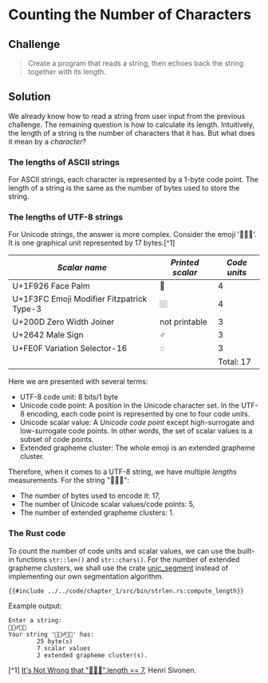 # Counting the Number of Characters

## Challenge

> Create a program that reads a string, then echoes back the string together with its length.

## Solution

We already know how to read a string from user input from the previous challenge.
The remaining question is how to calculate its length.
Intuitively, the length of a string is the number of characters that it has.
But what does it mean by a *character*?


### The lengths of ASCII strings
For ASCII strings, each character is represented by a 1-byte code point.
The length of a string is the same as the number of bytes used to store the string.

### The lengths of UTF-8 strings
For Unicode strings, the answer is more complex. Consider the emoji '🤦🏼‍♂️'. It is one graphical unit
represented by 17 bytes:[^1]

| *Scalar name*                             | *Printed scalar* | *Code units* |
|-------------------------------------------|------------------|--------------|
| U+1F926 Face Palm                         | 🤦               | 4            |
| U+1F3FC Emoji Modifier Fitzpatrick Type-3 | 🏼               | 4            |
| U+200D Zero Width Joiner                  | not printable    | 3            |
| U+2642 Male Sign                          | ♂                | 3            |
| U+FE0F Variation Selector-16              | ◌️                | 3            |
|                                           |                  | Total: 17    |

Here we are presented with several terms:
- UTF-8 code unit: 8 bits/1 byte
- Unicode code point: A position in the Unicode character set. In the UTF-8 encoding, each code point
is represented by one to four code units.
- Unicode scalar value: A *Unicode code point* except high-surrogate and low-surrogate code points.
In other words, the set of scalar values is a subset of code points.
- Extended grapheme cluster: The whole emoji is an extended grapheme cluster.

Therefore, when it comes to a UTF-8 string, we have multiple *lengths* measurements.
For the string "🤦🏼‍♂️":
- The number of bytes used to encode it: 17,
- The number of Unicode scalar values/code points: 5,
- The number of extended grapheme clusters: 1.

### The Rust code

To count the number of code units and scalar values, we can use the built-in functions `str::len()`
and `str::chars()`. For the number of extended grapheme clusters, we shall use the crate [unic_segment](https://docs.rs/unic-segment/latest/unic_segment/) instead of implementing our own
segmentation algorithm.

```rust,noplayground
{{#include ../../code/chapter_1/src/bin/strlen.rs:compute_length}}
```

Example output:
```
Enter a string:
🤦🏼‍♂️🤦🏼
Your string '🤦🏼‍♂️🤦🏼' has:
        25 byte(s)
        7 scalar values
        2 extended grapheme cluster(s).
```

[^1] [It's Not Wrong that "🤦🏼‍♂️".length == 7](https://hsivonen.fi/string-length/), Henri Sivonen.
